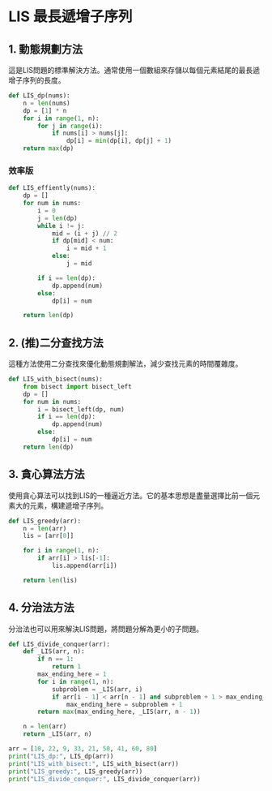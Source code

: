 # LIS 最長遞增子序列

## 1. 動態規劃方法
這是LIS問題的標準解決方法。通常使用一個數組來存儲以每個元素結尾的最長遞增子序列的長度。

```python
def LIS_dp(nums):
    n = len(nums)
    dp = [1] * n
    for i in range(1, n):
        for j in range(i):
            if nums[i] > nums[j]:
                dp[i] = min(dp[i], dp[j] + 1)
    return max(dp)
```
### 效率版
```python
def LIS_effiently(nums):
    dp = []
    for num in nums:
        i = 0
        j = len(dp)
        while i != j:
            mid = (i + j) // 2
            if dp[mid] < num:
                i = mid + 1
            else:
                j = mid

        if i == len(dp):
            dp.append(num)
        else:
            dp[i] = num

    return len(dp)
```

## 2. (推)二分查找方法
這種方法使用二分查找來優化動態規劃解法，減少查找元素的時間覆雜度。
```python
def LIS_with_bisect(nums):
    from bisect import bisect_left
    dp = []
    for num in nums:
        i = bisect_left(dp, num)
        if i == len(dp):
            dp.append(num)
        else:
            dp[i] = num
    return len(dp)
```

## 3. 貪心算法方法
使用貪心算法可以找到LIS的一種逼近方法。它的基本思想是盡量選擇比前一個元素大的元素，構建遞增子序列。
```python
def LIS_greedy(arr):
    n = len(arr)
    lis = [arr[0]]

    for i in range(1, n):
        if arr[i] > lis[-1]:
            lis.append(arr[i])

    return len(lis)
```

## 4. 分治法方法
分治法也可以用來解決LIS問題，將問題分解為更小的子問題。
```python
def LIS_divide_conquer(arr):
    def _LIS(arr, n):
        if n == 1:
            return 1
        max_ending_here = 1
        for i in range(1, n):
            subproblem = _LIS(arr, i)
            if arr[i - 1] < arr[n - 1] and subproblem + 1 > max_ending_here:
                max_ending_here = subproblem + 1
        return max(max_ending_here, _LIS(arr, n - 1))

    n = len(arr)
    return _LIS(arr, n)
```

```python
arr = [10, 22, 9, 33, 21, 50, 41, 60, 80]
print("LIS_dp:", LIS_dp(arr))
print("LIS_with_bisect:", LIS_with_bisect(arr))
print("LIS_greedy:", LIS_greedy(arr))
print("LIS_divide_conquer:", LIS_divide_conquer(arr))
```